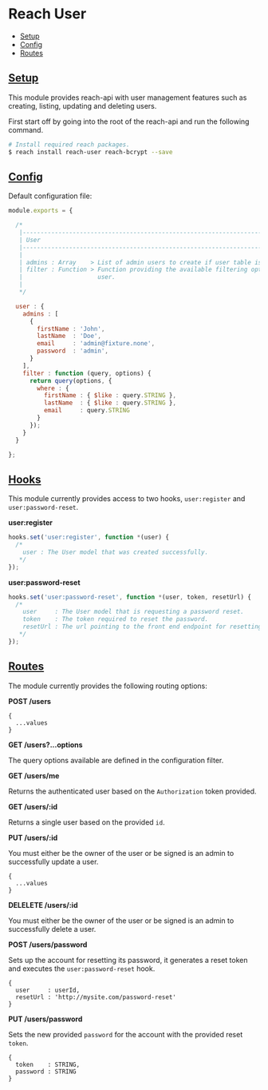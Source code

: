 # Reach User

  - [Setup](#setup)
  - [Config](#config)
  - [Routes](#routes)

## [Setup](#setup)

This module provides reach-api with user management features such as creating, listing, updating and deleting users.

First start off by going into the root of the reach-api and run the following command.

```sh
# Install required reach packages.
$ reach install reach-user reach-bcrypt --save
```

## [Config](#config)

Default configuration file:

```js
module.exports = {

  /*
   |--------------------------------------------------------------------------------
   | User
   |--------------------------------------------------------------------------------
   |
   | admins : Array    > List of admin users to create if user table is empty.
   | filter : Function > Function providing the available filtering options for the 
   |                     user.
   |
   */

  user : {
    admins : [
      {
        firstName : 'John',
        lastName  : 'Doe',
        email     : 'admin@fixture.none',
        password  : 'admin',
      }
    ],
    filter : function (query, options) {
      return query(options, {
        where : {
          firstName : { $like : query.STRING },
          lastName  : { $like : query.STRING },
          email     : query.STRING
        }
      });
    }
  }

};
```

## [Hooks](#hooks)

This module currently provides access to two hooks, `user:register` and `user:password-reset`.

**user:register**

```js
hooks.set('user:register', function *(user) {
  /*
    user : The User model that was created successfully.
   */
});
```

**user:password-reset**

```js
hooks.set('user:password-reset', function *(user, token, resetUrl) {
  /*
    user     : The User model that is requesting a password reset.
    token    : The token required to reset the password.
    resetUrl : The url pointing to the front end endpoint for resetting the password.
   */
});
```

## [Routes](#routes)

The module currently provides the following routing options:

**POST /users**

```
{
  ...values
}
```

**GET /users?...options**

The query options available are defined in the configuration filter.

**GET /users/me**

Returns the authenticated user based on the `Authorization` token provided.

**GET /users/:id**

Returns a single user based on the provided `id`.

**PUT /users/:id**

You must either be the owner of the user or be signed is an admin to successfully update a user.

```
{
  ...values
}
```

**DELELETE /users/:id**

You must either be the owner of the user or be signed is an admin to successfully delete a user.

**POST /users/password**

Sets up the account for resetting its password, it generates a reset token and executes the `user:password-reset` hook.

```
{
  user     : userId,
  resetUrl : 'http://mysite.com/password-reset'
}
```

**PUT /users/password**

Sets the new provided `password` for the account with the provided reset `token`.

```
{
  token    : STRING,
  password : STRING
}
```
